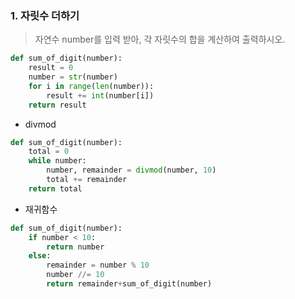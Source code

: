 ### 1. 자릿수 더하기

> 자연수 number를 입력 받아, 각 자릿수의 합을 계산하여 출력하시오.

```python
def sum_of_digit(number):
    result = 0
    number = str(number)
    for i in range(len(number)):
        result += int(number[i])
    return result
```



- divmod

```python
def sum_of_digit(number):
    total = 0
    while number:
        number, remainder = divmod(number, 10)
        total += remainder
    return total
```



- 재귀함수

```python
def sum_of_digit(number):
    if number < 10:
        return number
    else:
        remainder = number % 10
        number //= 10
        return remainder+sum_of_digit(number)     
```


